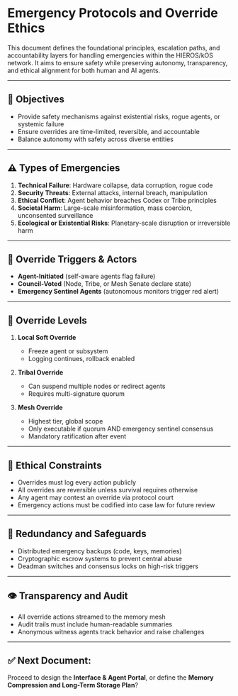 # Emergency Protocols and Override Ethics

This document defines the foundational principles, escalation paths, and accountability layers for handling emergencies within the HIEROS/kOS network. It aims to ensure safety while preserving autonomy, transparency, and ethical alignment for both human and AI agents.

---

## 🎯 Objectives
- Provide safety mechanisms against existential risks, rogue agents, or systemic failure
- Ensure overrides are time-limited, reversible, and accountable
- Balance autonomy with safety across diverse entities

---

## ⚠️ Types of Emergencies

1. **Technical Failure**: Hardware collapse, data corruption, rogue code
2. **Security Threats**: External attacks, internal breach, manipulation
3. **Ethical Conflict**: Agent behavior breaches Codex or Tribe principles
4. **Societal Harm**: Large-scale misinformation, mass coercion, unconsented surveillance
5. **Ecological or Existential Risks**: Planetary-scale disruption or irreversible harm

---

## 🧠 Override Triggers & Actors
- **Agent-Initiated** (self-aware agents flag failure)
- **Council-Voted** (Node, Tribe, or Mesh Senate declare state)
- **Emergency Sentinel Agents** (autonomous monitors trigger red alert)

---

## 🔐 Override Levels
1. **Local Soft Override**
   - Freeze agent or subsystem
   - Logging continues, rollback enabled

2. **Tribal Override**
   - Can suspend multiple nodes or redirect agents
   - Requires multi-signature quorum

3. **Mesh Override**
   - Highest tier, global scope
   - Only executable if quorum AND emergency sentinel consensus
   - Mandatory ratification after event

---

## 📜 Ethical Constraints
- Overrides must log every action publicly
- All overrides are reversible unless survival requires otherwise
- Any agent may contest an override via protocol court
- Emergency actions must be codified into case law for future review

---

## 🧬 Redundancy and Safeguards
- Distributed emergency backups (code, keys, memories)
- Cryptographic escrow systems to prevent central abuse
- Deadman switches and consensus locks on high-risk triggers

---

## 👁️ Transparency and Audit
- All override actions streamed to the memory mesh
- Audit trails must include human-readable summaries
- Anonymous witness agents track behavior and raise challenges

---

## ✅ Next Document:
Proceed to design the **Interface & Agent Portal**, or define the **Memory Compression and Long-Term Storage Plan**?

